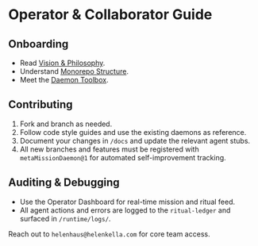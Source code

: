 # Operator & Collaborator Guide

## Onboarding

- Read [Vision & Philosophy](VISION.md).
- Understand [Monorepo Structure](STRUCTURE.md).
- Meet the [Daemon Toolbox](AGENTS.md).

## Contributing

1. Fork and branch as needed.
2. Follow code style guides and use the existing daemons as reference.
3. Document your changes in `/docs` and update the relevant agent stubs.
4. All new branches and features must be registered with `metaMissionDaemon@1` for automated self-improvement tracking.

## Auditing & Debugging

- Use the Operator Dashboard for real-time mission and ritual feed.
- All agent actions and errors are logged to the `ritual-ledger` and surfaced in `/runtime/logs/`.

Reach out to `helenhaus@helenkella.com` for core team access.